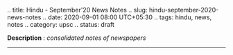 .. title: Hindu - September'20 News Notes
.. slug: hindu-september-2020-news-notes
.. date: 2020-09-01 08:00 UTC+05:30
.. tags: hindu, news, notes
.. category: upsc
.. status: draft

**Description** : *consolidated notes of newspapers*

***
<!-- TEASER_END -->
